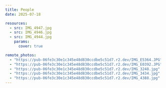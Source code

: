 ```yaml
---
title: People
date: 2025-07-18

resources:
  - src: IMG_4947.jpg
  - src: IMG_4946.jpg
  - src: IMG_4944.jpg
    params:
      cover: true

remote_photos:
  - "https://pub-06fe3c30e1c345e48d830ccdbe5c51d7.r2.dev/IMG_E5364.JPG"
  - "https://pub-06fe3c30e1c345e48d830ccdbe5c51d7.r2.dev/IMG_E0392.JPG"
  - "https://pub-06fe3c30e1c345e48d830ccdbe5c51d7.r2.dev/IMG_3248.jpg"
  - "https://pub-06fe3c30e1c345e48d830ccdbe5c51d7.r2.dev/IMG_3434.jpg"
  - "https://pub-06fe3c30e1c345e48d830ccdbe5c51d7.r2.dev/IMG_4388.jpg"
---
```

